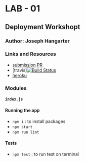 # LAB - 01

## Deployment Workshopt

### Author: Joseph Hangarter

### Links and Resources
* [submission PR]()
* [travis][![Build Status](https://travis-ci.com/401-advanced-javascript-joseph/lab-01.svg?branch=master)](https://travis-ci.com/401-advanced-javascript-joseph/lab-01)
* [heroku](https://lab-01-deploymentjc.herokuapp.com/)

### Modules
#### `index.js`

#### Running the app
* `npm i` : to install packages
* `npm start`
* `npm run lint`
  
#### Tests
* `npm test` : to run test on terminal

